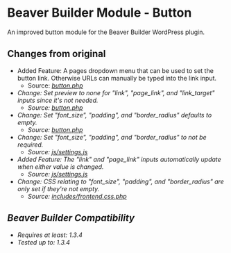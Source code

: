 <h1>Beaver Builder Module - Button</h1>
<p>An improved button module for the Beaver Builder WordPress plugin.</p>
<h2>Changes from original</h2>
<ul>
	<li>Added Feature: A pages dropdown menu that can be used to set the button link. Otherwise URLs can manually be typed into the link input.
		<ul>
			<li>Source: <em><a href="https://github.com/laubsterboy/bb-plugin-modules/blob/master/modules/button/button.php">button.php</a> 
		</ul>
	</li>
	<li>Change: Set preview to none for "link", "page_link", and "link_target" inputs since it's not needed.
		<ul>
			<li>Source: <em><a href="https://github.com/laubsterboy/bb-plugin-modules/blob/master/modules/button/button.php">button.php</a> 
		</ul>
	</li>
	<li>Change: Set "font_size", "padding", and "border_radius" defaults to empty.
		<ul>
			<li>Source: <em><a href="https://github.com/laubsterboy/bb-plugin-modules/blob/master/modules/button/button.php">button.php</a> 
		</ul>
	</li>
	<li>Change: Set "font_size", "padding", and "border_radius" to not be required.
		<ul>
			<li>Source: <em><a href="https://github.com/laubsterboy/bb-plugin-modules/blob/master/modules/button/js/settings.js">js/settings.js</a> 
		</ul>
	</li>
    <li>Added Feature: The "link" and "page_link" inputs automatically update when either value is changed.
		<ul>
			<li>Source: <em><a href="https://github.com/laubsterboy/bb-plugin-modules/blob/master/modules/button/js/settings.js">js/settings.js</a> 
		</ul>
	</li>
    <li>Change: CSS relating to "font_size", "padding", and "border_radius" are only set if they're not empty.
		<ul>
			<li>Source: <em><a href="https://github.com/laubsterboy/bb-plugin-modules/blob/master/modules/button/includes/frontend.css.php">includes/frontend.css.php</a> 
		</ul>
	</li>
</ul>
<h2>Beaver Builder Compatibility</h2>
<ul>
	<li>Requires at least: 1.3.4</li>
	<li>Tested up to: 1.3.4</li>
</ul>
